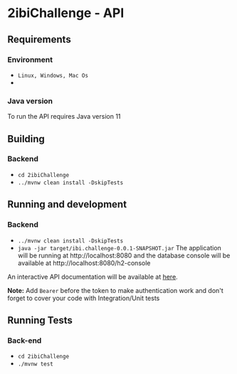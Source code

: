 # 2ibiChallenge - API

## Requirements
### Environment
- `Linux, Windows, Mac Os`
- 
### Java version
To run the API requires Java version 11

## Building
### Backend
- `cd 2ibiChallenge`
- `../mvnw clean install -DskipTests`

## Running and development
### Backend
- `../mvnw clean install -DskipTests`
- `java -jar target/ibi.challenge-0.0.1-SNAPSHOT.jar`
The application will be running at http://localhost:8080
and the database console will be available at http://localhost:8080/h2-console

An interactive API documentation will be available at [here](http://localhost:8080/swagger-ui.html).
  
**Note:** Add `Bearer` before the token to make authentication work and don't forget
to cover your code with Integration/Unit tests


## Running Tests
### Back-end
- `cd 2ibiChallenge`
- `./mvnw test`
